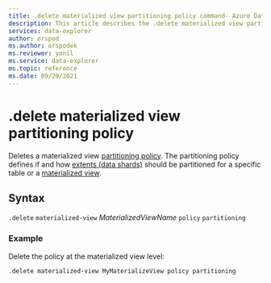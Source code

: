 ```yaml
---
title: .delete materialized view partitioning policy command- Azure Data Explorer
description: This article describes the .delete materialized view partitioning policy command in Azure Data Explorer.
services: data-explorer
author: orspod
ms.author: orspodek
ms.reviewer: yonil
ms.service: data-explorer
ms.topic: reference
ms.date: 09/29/2021
---
```

# .delete materialized view partitioning policy

Deletes a materialized view [partitioning policy](partitioningpolicy.md). The partitioning policy defines if and how [extents (data shards)](../management/extents-overview.md) should be partitioned for a specific table or a [materialized view](materialized-views/materialized-view-overview.md).

## Syntax

`.delete` `materialized-view` *MaterializedViewName* `policy` `partitioning` 

### Example

Delete the policy at the materialized view level:

```kusto
.delete materialized-view MyMaterializeView policy partitioning 
```
